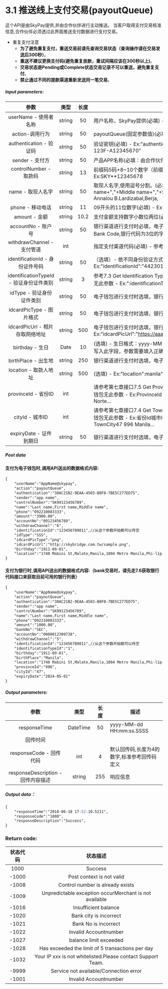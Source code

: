 # 3.1    推送线上支付交易(payoutQueue)
这个API是由SkyPay提供,并由合作伙伴进行主动推送。
当客户取得支付交易核准信息,合作伙伴必须透过此界面推送支付数据进行支付交易。
- 重复支付注意
    - **为了避免重复支付，重送交易前请先查询交易状态（查询操作请在交易发送后300秒）**。
    - **重送不建议更换支付码(避免重复放款，重试间隔应该在300秒以上)**。
    - **交易状态是Pending或Complete状态交易记录不可以重送，避免重复支付**。
    - **禁止通过不同的提款渠道重新发送同一笔交易**。
##### Input parameters:
| 参数                        |    类型     | 长度    |描述|
| :-------------------------: | :-----------: |:-----:|--------------------------------|   
|userName - 使用者名称|string|50|用户名称，SkyPay提供(必填) - Ex:"userName":"AppName@skypay"|
|action-调用行为|string|50|payoutQueue(固定参数值)(必填) - Ex:"action":"payoutQueue"|
|authentication  - 验证码|string |50|验证密钥(必填) - Ex:"authentication":"E1234567-123C-1234-123F-A12345670"|
|sender - 支付方|string|50|产品APP名称(必填：由合作伙伴设计) - Ex:"sender":"APP NAME"|
|controlNumber - 取款码|string|13|前缀码5码+8~10个数字（前缀码在绑定邮箱中获取）(必填) - Ex:SKY**12345678|
|name - 取现人名字|string |50|取现人名字,使用逗号分割。(必填)  - Last name+","+First name+","+Middle name+","+Suffix - Ex:"name":"Lardizabal,Mary Annalou B.Lardizabal,Berja,|
|phone - 移动电话|string|11|09开头的11位数字(必填)  - Ex:"phone":"09270348095"|
|amount - 金额|string|10.2|支付金额支持数字小数位两位(必填) -  ex:"amount":3400.00|
|accountNo - 账户号|string |50|银行渠道进行支付时必填，电子钱包无此参数请参考第七章接口7.6 Get Bank Code,银行代码为3位的字符|
|withdrawChannel - 支付管道|int| |指定支付渠道代码(必填) - 参考第九章管道详细说明|
|identificationId - 身份证件号码|string|50|（选填）- 依不同身份验证方式,持有证件编号 - Ex:"identificationId":"442301922000"|
|identificationTypeId - 验证身份证件类别|string |3|参考7.3 Get Identification Type - 银行渠道进行支付时选填，电子钱包无此参数 - Ex:":identificationTypeId":"2"|
|idType - 验证身份证件类别|string|50|电子钱包进行支付时选填，银行无此参数 - ex:"idType":"TIN"|
|idcardPicType - 图片格式|string|50|电子钱包进行支付时选填，银行无此参数Ex:"idcardPicType":"jpg"|
|idcardPicUrl - 相片存取网络地址|string |500|电子钱包进行支付时选填，银行无此参数Ex:"idcardPicUrl":"https://aaa.s3.amazonaws.comuploadfile12334"|
|birthday - 生日|Date|10|(选填) - 生日格式：yyyy-MM-dd - Ex:"birthday":"1991-10-02" -  写入此字段，参数需要填入正确格式|
|birthPlace - 出生地|string|250|银行渠道进行支付时选填，电子钱包无此参数|
|location - 取款人地址|string |500|(选填) - Ex:"location":manila"|
|provinceId - 省份ID|int| |请参考第七章接口7.5 Get Province - 银行渠道进行支付时选填，电子钱包无此参数 - Ex:ProvinceId	Province1	Abra  - 2	Agusan del Norte…|
|cityId - 城巿ID|int||请参考第七章接口7.4 Get Town City - 银行渠道进行支付时选填，电子钱包无此参数 -  Ex:省份Id城巿Id城巿名称 - ProvinceId TownCityId	TownCity47	996	Manila…|
|expiryDate - 证件到期日|string |50|银行渠道进行支付时选填，电子钱包无此参数|
##### Post data
#### 支付为电子钱包时,调用API送出的数据格式内容:
```md
{
    "userName":"AppName@skypay",
    "action":"payoutQueue",
    "authentication":"30AC21B2-9EAA-4503-B0F0-7BE5C277ED75",
    "sender":"app name",
    "controlNumber":"SK99123456789",
    "name":"Last name,First name,Middle name",
    "phone":"092210083333",
    "amount":"3900.00",
    "accountNo":"09123456789",
    "withdrawChannel":"6",
    "identificationId":"123456789011",//从这个参数开始都可以传空
    "idType":"SSS",
    "idcardPicType":"png",
    "idcardPicUrl":"http://skybridge.com.tw/sample.png",
    "birthday":"1911-09-01",
    "location":"1740 Mabini St,Malate,Manila,1004 Metro Manila,Phi-líp-pin"
}
```
#### 支付为银行时,调用API送出的数据格式内容:（bank交易时，请先走7.6获取银行代码接口来获取目前可用的银行列表）
```md
{
    "userName":"AppName@skypay",
    "action":"payoutQueue",
    "authentication":"30AC21B2-9EAA-4503-B0F0-7BE5C277ED75",
    "sender":"app name",
    "controlNumber":"SK99123456789",
    "name":"Last name,First name,Middle name",
    "phone":"092210083333",
    "amount":"1000.00",
    "bankNo":"SEC",
    "accountNo":"0000012309738",
    "withdrawChannel":"5",
    "identificationId":"123456789011",//从这个参数开始都可以传空
    "identificationTypeId":"1",
    "birthday":"1911-09-01",
    "birthPlace":"Manila",
    "location":"1740 Mabini St,Malate,Manila,1004 Metro Manila,Phi-líp-pin",
    "provinceId":"996",
    "cityId":"47",
    "expiryDate":"2024-05-01"
}
```
##### Output parameters:
| 参数                        |    类型     | 长度    |描述|
| :-------------------------: | :-----------: |:-----:|--------------------------------|   
|responseTime|DateTime|50|yyyy-MM-dd HH:mm:ss.SSSS|
|回传时间||||
|responseCode - 回传代码|int|4|默认回传码,长度为4的数字,标准参考回传码定义|
|responseDescription - 回传内容描述|string|255|响应信息|

##### Output data：
```md
{
    "responseTime":"2018-06-18 17:52:10.5211",
    "responseCode":"1000",
    "responseDescription":"Success",
}
```
### Return code:

| 状态代码                        |   状态描述    | 
| :-------------------------: | :-----------: |
|1000|Success|
|-1000|Post context is not valid|
|-1008|Control number is already exists|
|-1009|Unpredictable exception occurMerchant is not available|
|-1016|Insufficient balance|
|-1020|Bank city is incorrect|
|-1021|Bank No is incorrect|
|-1022|Invalid Accountnumber|
|-1027|balance limit exceeded|
|-1028|Has exceeded the limit of 5 transactions per day|
|-1032|Your IP xxx is not whitelisted.Please contact Support Team.|
|-9999|Service not available/Connection error|
|-1001|Invalid Accountnumber|

